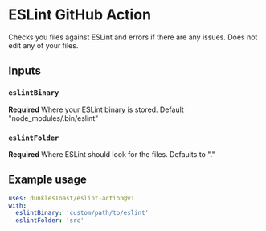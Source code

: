 # ESLint GitHub Action

Checks you files against ESLint and errors if there are any issues. Does not edit any of your files.

## Inputs

### `eslintBinary`

**Required** Where your ESLint binary is stored. Default "node_modules/.bin/eslint"

### `eslintFolder`

**Required** Where ESLint should look for the files. Defaults to "."

## Example usage

```yaml
uses: dunklesToast/eslint-action@v1
with:
  eslintBinary: 'custom/path/to/eslint'
  eslintFolder: 'src'
```
